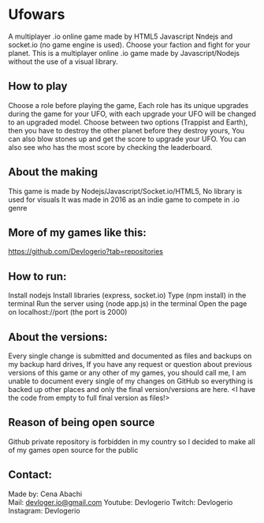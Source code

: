 # Ufowars
A multiplayer .io online game made by HTML5 Javascript Nndejs and socket.io (no game engine is used).
Choose your faction and fight for your planet. This is a multiplayer online .io game made by Javascript/Nodejs without the use of a visual library.

## How to play
Choose a role before playing the game, Each role has its unique upgrades during the game for your UFO, with each upgrade your UFO will be changed to an upgraded model.
Choose between two options (Trappist and Earth), then you have to destroy the other planet before they destroy yours, You can also blow stones up and get the score to upgrade your UFO.
You can also see who has the most score by checking the leaderboard.

## About the making
This game is made by Nodejs/Javascript/Socket.io/HTML5, No library is used for visuals
It was made in 2016 as an indie game to compete in .io genre

## More of my games like this:
https://github.com/Devlogerio?tab=repositories

## How to run:
Install nodejs
Install libraries (express, socket.io)
Type (npm install) in the terminal
Run the server using (node app.js) in the terminal
Open the page on localhost://port (the port is 2000)

## About the versions:
Every single change is submitted and documented as files and backups on my backup hard drives, If you have any request or question about previous versions of this game or any other of my games, you should call me, I am unable to document every single of my changes on GitHub so everything is backed up other places and only the final version/versions are here.
<I have the code from empty to full final version as files!>

## Reason of being open source
Github private repository is forbidden in my country so I decided to make all of my games open source for the public

## Contact:
Made by: Cena Abachi  
Mail: devloger.io@gmail.com 
Youtube: Devlogerio
Twitch: Devlogerio
Instagram: Devlogerio


